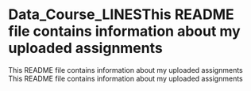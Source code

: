 # Data_Course_LINESThis README file contains information about my uploaded assignments
This README file contains information about my uploaded assignments
This README file contains information about my uploaded assignments
